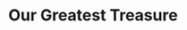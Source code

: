 ---
title: Our Greatest Treasure
tags: [Zine, Charity, Pokemon]
style: fill
color: warning
description: Charity Fanthology focused on Pokemon's Paldea region (Gen. 9)
---